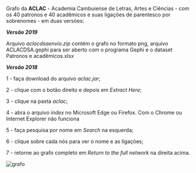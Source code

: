 Grafo da **ACLAC** - Academia Cambuiense de Letras, Artes e Ciências -  com os 40 patronos e 40 acadêmicos e suas ligações de parentesco por sobrenomes - em duas versões:

***Versão 2019***

Arquivo _aclacdsaenvio.zip_ contém o grafo no formato png, arquivo ACLACDSA.gephi para ser aberto com o programa Gephi e o dataset Patronos e acadêmicos.xlsx

***Versão 2018***

1 - faça download do arquivo _aclac.jar_;

2 - clique com o botão direito e depois em _Extract Here_;

3 - clique na pasta _aclac_;

4 - abra o arquivo _index_ no Microsoft Edge ou Firefox. Com o Chrome ou Internet Explorer não funciona

5 - faça pesquisa por nome em _Search_ na esquerda;

6 - clique sobre cada nós para ver o nome e as ligações;

7 - retorne ao grafo completo em _Return to the full network_ na direita acima.

![grafo](https://s20.postimg.cc/my62ahgdp/github.jpg)


